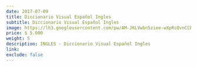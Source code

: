 ```yaml
---
date: 2017-07-09
title: Diccionario Visual Español Ingles
subtitle: Diccionario Visual Español Ingles
image: https://lh3.googleusercontent.com/pw/AM-JKLVwbn5ziee-wXpRcQvnCCbvUYT70g-wDL-f8S81lzBgzI9uMKwkTlkKR9TAdLRSSs3-q5fm9z-PzOD87fj9Ga1J4eCjeR7ue8QN3QPwMeuM3sOJM7zMX84G_nPw7I_VGsFEnI7tGeGE8yz7Vu_GTmU1NQ=w466-h621-no?authuser=0
price: $ 5.000
weight: 5
description: INGLES - Diccionario Visual Español Ingles
link: 
exclude: false
---
```

